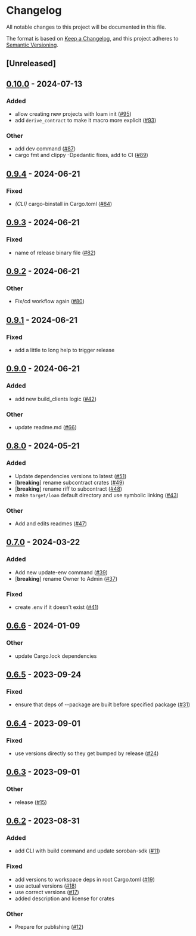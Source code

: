 # Changelog
All notable changes to this project will be documented in this file.

The format is based on [Keep a Changelog](https://keepachangelog.com/en/1.0.0/),
and this project adheres to [Semantic Versioning](https://semver.org/spec/v2.0.0.html).

## [Unreleased]

## [0.10.0](https://github.com/loambuild/loam-sdk/compare/loam-cli-v0.9.4...loam-cli-v0.10.0) - 2024-07-13

### Added
- allow creating new projects with loam init ([#95](https://github.com/loambuild/loam-sdk/pull/95))
- add `derive_contract` to make it macro more explicit ([#93](https://github.com/loambuild/loam-sdk/pull/93))

### Other
- add dev command ([#87](https://github.com/loambuild/loam-sdk/pull/87))
- cargo fmt and clippy -Dpedantic fixes, add to CI ([#89](https://github.com/loambuild/loam-sdk/pull/89))

## [0.9.4](https://github.com/loambuild/loam-sdk/compare/loam-cli-v0.9.3...loam-cli-v0.9.4) - 2024-06-21

### Fixed
- *(CLI)* cargo-binstall in Cargo.toml ([#84](https://github.com/loambuild/loam-sdk/pull/84))

## [0.9.3](https://github.com/loambuild/loam-sdk/compare/loam-cli-v0.9.2...loam-cli-v0.9.3) - 2024-06-21

### Fixed
- name of release binary file ([#82](https://github.com/loambuild/loam-sdk/pull/82))

## [0.9.2](https://github.com/loambuild/loam-sdk/compare/loam-cli-v0.9.1...loam-cli-v0.9.2) - 2024-06-21

### Other
- Fix/cd workflow again ([#80](https://github.com/loambuild/loam-sdk/pull/80))

## [0.9.1](https://github.com/loambuild/loam-sdk/compare/loam-cli-v0.9.0...loam-cli-v0.9.1) - 2024-06-21

### Fixed
- add a little to long help to trigger release

## [0.9.0](https://github.com/loambuild/loam-sdk/compare/loam-cli-v0.8.0...loam-cli-v0.9.0) - 2024-06-21

### Added
- add new build_clients logic ([#42](https://github.com/loambuild/loam-sdk/pull/42))

### Other
- update readme.md ([#66](https://github.com/loambuild/loam-sdk/pull/66))

## [0.8.0](https://github.com/loambuild/loam-sdk/compare/loam-cli-v0.7.0...loam-cli-v0.8.0) - 2024-05-21

### Added
- Update dependencies versions to latest ([#51](https://github.com/loambuild/loam-sdk/pull/51))
- [**breaking**] rename subcontract crates ([#49](https://github.com/loambuild/loam-sdk/pull/49))
- [**breaking**] rename riff to subcontract ([#48](https://github.com/loambuild/loam-sdk/pull/48))
- make `target/loam` default directory and use symbolic linking ([#43](https://github.com/loambuild/loam-sdk/pull/43))

### Other
- Add and edits readmes ([#47](https://github.com/loambuild/loam-sdk/pull/47))

## [0.7.0](https://github.com/loambuild/loam-sdk/compare/loam-cli-v0.6.6...loam-cli-v0.7.0) - 2024-03-22

### Added
- Add new update-env command ([#39](https://github.com/loambuild/loam-sdk/pull/39))
- [**breaking**] rename Owner to Admin ([#37](https://github.com/loambuild/loam-sdk/pull/37))

### Fixed
- create .env if it doesn't exist ([#41](https://github.com/loambuild/loam-sdk/pull/41))

## [0.6.6](https://github.com/loambuild/loam-sdk/compare/loam-cli-v0.6.5...loam-cli-v0.6.6) - 2024-01-09

### Other
- update Cargo.lock dependencies

## [0.6.5](https://github.com/loambuild/loam-sdk/compare/loam-cli-v0.6.4...loam-cli-v0.6.5) - 2023-09-24

### Fixed
- ensure that deps of --package are built before specified package ([#31](https://github.com/loambuild/loam-sdk/pull/31))

## [0.6.4](https://github.com/loambuild/loam-sdk/compare/loam-cli-v0.6.3...loam-cli-v0.6.4) - 2023-09-01

### Fixed
- use versions directly so they get bumped by release ([#24](https://github.com/loambuild/loam-sdk/pull/24))

## [0.6.3](https://github.com/loambuild/loam-sdk/compare/loam-cli-v0.6.2...loam-cli-v0.6.3) - 2023-09-01

### Other
- release ([#15](https://github.com/loambuild/loam-sdk/pull/15))

## [0.6.2](https://github.com/loambuild/loam-sdk/releases/tag/loam-cli-v0.6.2) - 2023-08-31

### Added
- add CLI with build command and update soroban-sdk ([#11](https://github.com/loambuild/loam-sdk/pull/11))

### Fixed
- add versions to workspace deps in root Cargo.toml ([#19](https://github.com/loambuild/loam-sdk/pull/19))
- use actual versions ([#18](https://github.com/loambuild/loam-sdk/pull/18))
- use correct versions ([#17](https://github.com/loambuild/loam-sdk/pull/17))
- added description and license for crates

### Other
- Prepare for publishing ([#12](https://github.com/loambuild/loam-sdk/pull/12))

